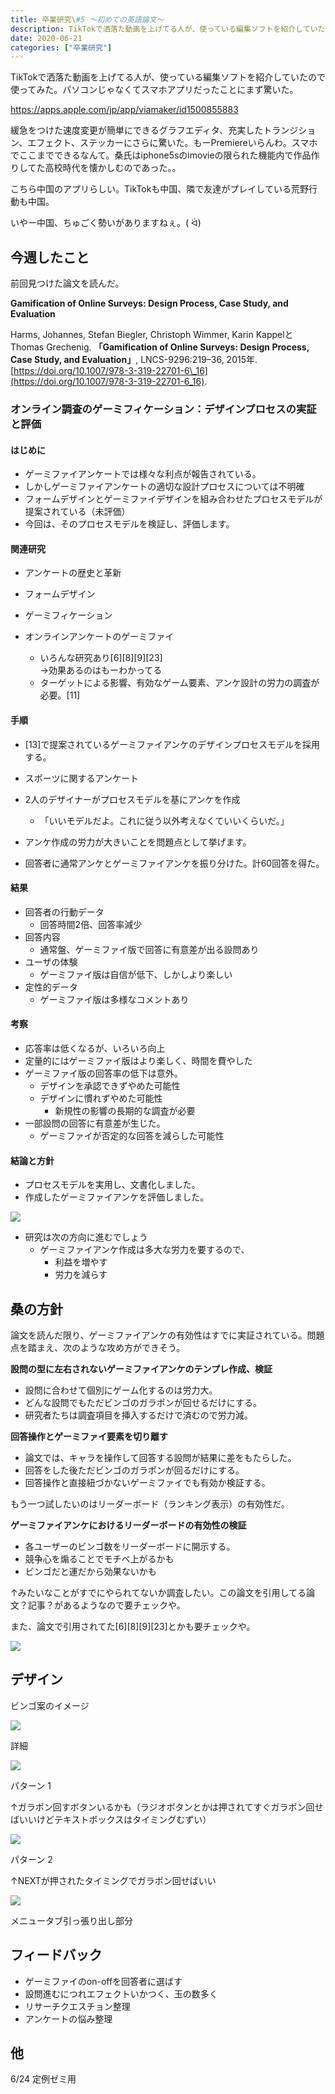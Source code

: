 ```yaml
---
title: 卒業研究\#5 〜初めての英語論文〜
description: TikTokで洒落た動画を上げてる人が、使っている編集ソフトを紹介していたので使ってみた。パソコンじゃなくてスマホアプリだったことにまず驚いた。
date: 2020-06-21
categories: ["卒業研究"]
---
```


TikTokで洒落た動画を上げてる人が、使っている編集ソフトを紹介していたので使ってみた。パソコンじゃなくてスマホアプリだったことにまず驚いた。

https://apps.apple.com/jp/app/viamaker/id1500855883

緩急をつけた速度変更が簡単にできるグラフエディタ、充実したトランジション、エフェクト、ステッカーにさらに驚いた。もーPremiereいらんわ。スマホでここまでできるなんて。桑氏はiphone5sのimovieの限られた機能内で作品作りしてた高校時代を懐かしむのであった。。

こちら中国のアプリらしい。TikTokも中国、隣で友達がプレイしている荒野行動も中国。

いやー中国、ちゅごく勢いがありますねぇ。( ᐛ)

## 今週したこと

前回見つけた論文を読んだ。

**Gamification of Online Surveys: Design Process, Case Study, and Evaluation**

Harms, Johannes, Stefan Biegler, Christoph Wimmer, Karin KappelとThomas Grechenig. **「Gamification of Online Surveys: Design Process, Case Study, and Evaluation」**, LNCS-9296:219–36, 2015年. [https://doi.org/10.1007/978-3-319-22701-6\_16](https://doi.org/10.1007/978-3-319-22701-6_16).

### オンライン調査のゲーミフィケーション：デザインプロセスの実証と評価

#### はじめに

-   ゲーミファイアンケートでは様々な利点が報告されている。
-   しかしゲーミファイアンケートの適切な設計プロセスについては不明確
-   フォームデザインとゲーミファイデザインを組み合わせたプロセスモデルが提案されている（未評価）
-   今回は、そのプロセスモデルを検証し、評価します。

#### 関連研究

-   アンケートの歴史と革新
-   フォームデザイン
-   ゲーミフィケーション

-   オンラインアンケートのゲーミファイ
    -   いろんな研究あり\[6\]\[8\]\[9\]\[23\]  
        →効果あるのはもーわかってる
    -   ターゲットによる影響、有効なゲーム要素、アンケ設計の労力の調査が必要。\[11\]

#### 手順

-   \[13\]で提案されているゲーミファイアンケのデザインプロセスモデルを採用する。
-   スポーツに関するアンケート
-   2人のデザイナーがプロセスモデルを基にアンケを作成
    -   「いいモデルだよ。これに従う以外考えなくていいくらいだ。」
-   アンケ作成の労力が大きいことを問題点として挙げます。

-   回答者に通常アンケとゲーミファイアンケを振り分けた。計60回答を得た。

#### 結果

-   回答者の行動データ
    -   回答時間2倍、回答率減少
-   回答内容
    -   通常盤、ゲーミファイ版で回答に有意差が出る設問あり
-   ユーザの体験
    -   ゲーミファイ版は自信が低下、しかしより楽しい
-   定性的データ
    -   ゲーミファイ版は多様なコメントあり

#### 考察

-   応答率は低くなるが、いろいろ向上
-   定量的にはゲーミファイ版はより楽しく、時間を費やした
-   ゲーミファイ版の回答率の低下は意外。
    -   デザインを承認できずやめた可能性
    -   デザインに慣れずやめた可能性
        -   新規性の影響の長期的な調査が必要
-   一部設問の回答に有意差が生じた。
    -   ゲーミファイが否定的な回答を減らした可能性

#### 結論と方針

-   プロセスモデルを実用し、文書化しました。
-   作成したゲーミファイアンケを評価しました。

![](https://chankuwa.com/wp-content/uploads/2020/06/アンケ-1-473x1024.gif)

-   研究は次の方向に進むでしょう
    -   ゲーミファイアンケ作成は多大な労力を要するので、
        -   利益を増やす
        -   労力を減らす

## 桑の方針

論文を読んだ限り、ゲーミファイアンケの有効性はすでに実証されている。問題点を踏まえ、次のような攻め方ができそう。

**設問の型に左右されないゲーミファイアンケのテンプレ作成、検証**

-   設問に合わせて個別にゲーム化するのは労力大。
-   どんな設問でもただビンゴのガラポンが回せるだけにする。
-   研究者たちは調査項目を挿入するだけで済むので労力減。

**回答操作とゲーミファイ要素を切り離す**

-   論文では、キャラを操作して回答する設問が結果に差をもたらした。
-   回答をした後ただビンゴのガラポンが回るだけにする。
-   回答操作と直接紐づかないゲーミファイでも有効か検証する。

もう一つ試したいのはリーダーボード（ランキング表示）の有効性だ。

**ゲーミファイアンケにおけるリーダーボードの有効性の検証**

-   各ユーザーのビンゴ数をリーダーボードに開示する。
-   競争心を煽ることでモチベ上がるかも
-   ビンゴだと運だから効果ないかも

↑みたいなことがすでにやられてないか調査したい。この論文を引用してる論文？記事？があるようなので要チェックや。

また、論文で引用されてた\[6\]\[8\]\[9\]\[23\]とかも要チェックや。

![](https://chankuwa.com/wp-content/uploads/2020/06/aida-hikoichi-300x300.jpg)

## デザイン

ビンゴ案のイメージ

![](https://chankuwa.com/wp-content/uploads/2020/06/アンケ.gif)

詳細

![](https://chankuwa.com/wp-content/uploads/2020/06/アンケ-1-1024x696.png)

パターン 1

↑ガラポン回すボタンいるかも（ラジオボタンとかは押されてすぐガラポン回せばいいけどテキストボックスはタイミングむずい）

![](https://chankuwa.com/wp-content/uploads/2020/06/アンケ-2-292x300.png)

パターン 2  

↑NEXTが押されたタイミングでガラポン回せばいい

![](https://chankuwa.com/wp-content/uploads/2020/06/メニュータブ.png)

メニュータブ引っ張り出し部分

## フィードバック

-   ゲーミファイのon-offを回答者に選ばす
-   設問進むにつれエフェクトいかつく、玉の数多く
-   リサーチクエスチョン整理
-   アンケートの悩み整理

## 他

6/24 定例ゼミ用